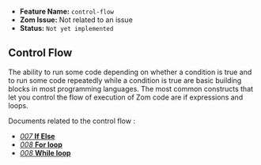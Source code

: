 - **Feature Name:** `control-flow` 
- **Zom Issue:** Not related to an issue 
- **Status:** `Not yet implemented`

## Control Flow

The ability to run some code depending on whether a condition is true and to run some code repeatedly while a condition is true are basic building blocks in most programming languages. 
The most common constructs that let you control the flow of execution of Zom code are if expressions and loops.

Documents related to the control flow :

- [*007* **If Else**](/docs/lang/007-if-else.md)
- [*008* **For loop**](/docs/lang/008-for-loop.md)
- [*008* **While loop**](/docs/lang/009-while-loop.md)